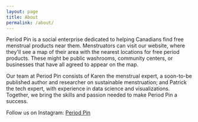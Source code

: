 ```yaml
---
layout: page
title: About
permalink: /about/
---
```


Period Pin is a social enterprise dedicated to helping Canadians find free menstrual products near them. Menstruators can visit our website, where they'll see a map of their area with the nearest locations for free period products. These might be public washrooms, community centers, or businesses that have all agreed to appear on the map.

Our team at Period Pin consists of Karen the menstrual expert, a soon-to-be published author and researcher on sustainable menstruation; and Patrick the tech expert, with experience in data science and visualizations. Together, we bring the skills and passion needed to make Period Pin a success. 

Follow us on Instagram: [Period Pin](https://instagram.com/periodpin)

